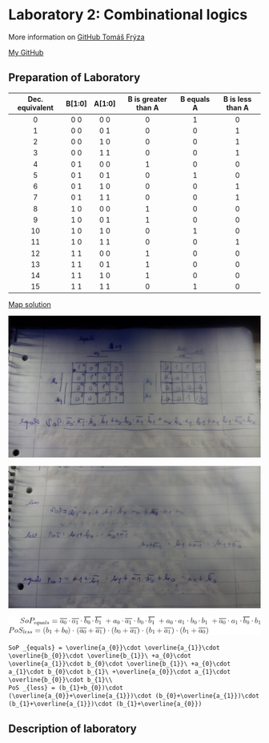 # Laboratory 2: Combinational logics

More information on [GitHub Tomáš Frýza](https://github.com/tomas-fryza/Digital-electronics-1/tree/master/Labs/02-logic)

[My GitHub](https://github.com/PetrDockalik/Digital-electronics-1)

## Preparation of Laboratory

| **Dec. equivalent** | **B[1:0]** | **A[1:0]** | **B is greater than A** | **B equals A** | **B is less than A** |
| :-: | :-: | :-: | :-: | :-: | :-: |
| 0 | 0 0 | 0 0 | 0 | 1 | 0 |
| 1 | 0 0 | 0 1 | 0 | 0 | 1 |
| 2 | 0 0 | 1 0 | 0 | 0 | 1 |
| 3 | 0 0 | 1 1 | 0 | 0 | 1 |
| 4 | 0 1 | 0 0 | 1 | 0 | 0 |
| 5 | 0 1 | 0 1 | 0 | 1 | 0 |
| 6 | 0 1 | 1 0 | 0 | 0 | 1 |
| 7 | 0 1 | 1 1 | 0 | 0 | 1 |
| 8 | 1 0 | 0 0 | 1 | 0 | 0 |
| 9 | 1 0 | 0 1 | 1 | 0 | 0 |
| 10 | 1 0 | 1 0 | 0 | 1 | 0 |
| 11 | 1 0 | 1 1 | 0 | 0 | 1 |
| 12 | 1 1 | 0 0 | 1 | 0 | 0 |
| 13 | 1 1 | 0 1 | 1 | 0 | 0 |
| 14 | 1 1 | 1 0 | 1 | 0 | 0 |
| 15 | 1 1 | 1 1 | 0 | 1 | 0 |

[Map solution](http://www.32x8.com/var4.html)

![and_gates](Images/Kaurgnahova1.jpg)

![and_gates](Images/Kaurgnahova2.jpg)

![and_gates](Images/LateXVzorce.png)

```
SoP _{equals} = \overline{a_{0}}\cdot \overline{a_{1}}\cdot \overline{b_{0}}\cdot \overline{b_{1}}\ +a_{0}\cdot \overline{a_{1}}\cdot b_{0}\cdot \overline{b_{1}}\ +a_{0}\cdot a_{1}\cdot b_{0}\cdot b_{1}\ +\overline{a_{0}}\cdot a_{1}\cdot \overline{b_{0}}\cdot b_{1}\\
PoS _{less} = (b_{1}+b_{0})\cdot (\overline{a_{0}}+\overline{a_{1}})\cdot (b_{0}+\overline{a_{1}})\cdot (b_{1}+\overline{a_{1}})\cdot (b_{1}+\overline{a_{0}})
```

## Description of laboratory

